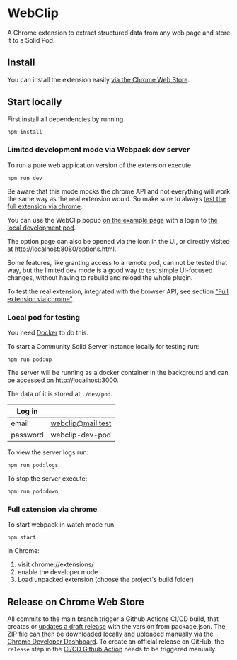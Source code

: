 # WebClip

A Chrome extension to extract structured data from any web page and store it to
a Solid Pod.

## Install

You can install the extension easily
[via the Chrome Web Store](https://chrome.google.com/webstore/detail/webclip-clip-all-the-thin/mfgjcggbpdkbnnpgllaicoeplfgkfnkj).

## Start locally

First install all dependencies by running

```shell
npm install
```

### Limited development mode via Webpack dev server

To run a pure web application version of the extension execute

```shell
npm run dev
```

Be aware that this mode mocks the chrome API and not everything will work the
same way as the real extension would. So make sure to always
[test the full extension via chrome](#full-extension-via-chrome).

You can use the WebClip popup [on the example page](http://localhost:8080) with
a login to [the local development pod](#local-pod-for-testing).

The option page can also be opened via the icon in the UI, or directly visited
at http://localhost:8080/options.html.

Some features, like granting access to a remote pod, can not be tested that way,
but the limited dev mode is a good way to test simple UI-focused changes,
without having to rebuild and reload the whole plugin.

To test the real extension, integrated with the browser API, see section
["Full extension via chrome"](#full-extension-via-chrome).

### Local pod for testing

You need [Docker](https://www.docker.com) to do this.

To start a Community Solid Server instance locally for testing run:

```shell
npm run pod:up
```

The server will be running as a docker container in the background and can be
accessed on http://localhost:3000.

The data of it is stored at `./dev/pod`.

| Log in   |                   |
| -------- | ----------------- |
| email    | webclip@mail.test |
| password | webclip-dev-pod   |

To view the server logs run:

```shell
npm run pod:logs
```

To stop the server execute:

```shell
npm run pod:down
```

### Full extension via chrome

To start webpack in watch mode run

```shell
npm start
```

In Chrome:

1. visit chrome://extensions/
2. enable the developer mode
3. Load unpacked extension (choose the project's build folder)

## Release on Chrome Web Store

All commits to the main branch trigger a Github Actions CI/CD build, that
creates or
[updates a draft release](https://github.com/codecentric/web-clip/releases) with
the version from package.json. The ZIP file can then be downloaded locally and
uploaded manually via the
[Chrome Developer Dashboard](https://chrome.google.com/webstore/devconsole/ee35c951-053f-4723-80b8-e4420a571f64/mfgjcggbpdkbnnpgllaicoeplfgkfnkj/edit/package?hl=de).
To create an official release on GitHub, the `release` step in the
[CI/CD Github Action](https://github.com/codecentric/web-clip/actions/workflows/ci-cd.yml)
needs to be triggered manually.

